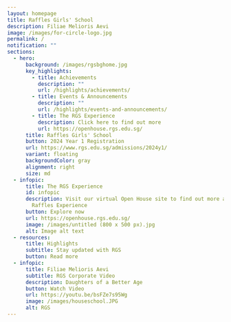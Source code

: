 ```yaml
---
layout: homepage
title: Raffles Girls' School
description: Filiae Melioris Aevi
image: /images/for-circle-logo.jpg
permalink: /
notification: ""
sections:
  - hero:
      background: /images/rgsbghome.jpg
      key_highlights:
        - title: Achievements
          description: ""
          url: /highlights/achievements/
        - title: Events & Announcements
          description: ""
          url: /highlights/events-and-announcements/
        - title: The RGS Experience
          description: Click here to find out more
          url: https://openhouse.rgs.edu.sg/
      title: Raffles Girls' School
      button: 2024 Year 1 Registration
      url: https://www.rgs.edu.sg/admissions/2024y1/
      variant: floating
      backgroundColor: gray
      alignment: right
      size: md
  - infopic:
      title: The RGS Experience
      id: infopic
      description: Visit our virtual Open House site to find out more about the
        Raffles Experience
      button: Explore now
      url: https://openhouse.rgs.edu.sg/
      image: /images/untitled (800 x 500 px).jpg
      alt: Image alt text
  - resources:
      title: Highlights
      subtitle: Stay updated with RGS
      button: Read more
  - infopic:
      title: Filiae Melioris Aevi
      subtitle: RGS Corporate Video
      description: Daughters of a Better Age
      button: Watch Video
      url: https://youtu.be/bsFZe7s95Wg
      image: /images/houseschool.JPG
      alt: RGS
---
```

